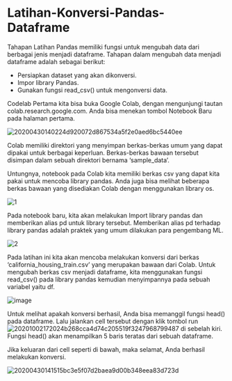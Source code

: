 # Latihan-Konversi-Pandas-Dataframe

Tahapan Latihan
Pandas memiliki fungsi untuk mengubah data dari berbagai jenis menjadi dataframe. Tahapan dalam mengubah data menjadi dataframe adalah sebagai berikut:

- Persiapkan dataset yang akan dikonversi.
- Impor library Pandas.
- Gunakan fungsi read_csv() untuk mengonversi data.

Codelab
Pertama kita bisa buka Google Colab, dengan mengunjungi tautan colab.research.google.com. Anda bisa menekan tombol Notebook Baru pada halaman pertama.

![20200430140224d920072d867534a5f2e0aed6bc5440ee](https://github.com/brnabidin/Latihan-Konversi-Pandas-Dataframe/assets/67081096/3990a3ac-a020-4516-953f-1c891afddaf6)

Colab memiliki direktori yang menyimpan berkas-berkas umum yang dapat dipakai untuk berbagai keperluan. Berkas-berkas bawaan tersebut disimpan dalam sebuah direktori bernama ‘sample_data’.

Untungnya, notebook pada Colab kita memiliki berkas csv yang dapat kita pakai untuk mencoba library pandas. Anda juga bisa melihat beberapa berkas bawaan yang disediakan Colab dengan menggunakan library os.

![1](https://github.com/brnabidin/Latihan-Konversi-Pandas-Dataframe/assets/67081096/a8b291e1-cd67-490d-bc05-5ac5a245d6e8)

Pada notebook baru, kita akan melakukan Import library pandas dan memberikan alias pd untuk library tersebut. Memberikan alias pd terhadap library pandas adalah praktek yang umum dilakukan para pengembang ML.

![2](https://github.com/brnabidin/Latihan-Konversi-Pandas-Dataframe/assets/67081096/bbcd1341-1fd3-4e4b-95c1-39b175d7ff61)

Pada latihan ini kita akan mencoba melakukan konversi dari berkas ‘california_housing_train.csv’ yang merupakan bawaan dari Colab. Untuk mengubah berkas csv menjadi dataframe, kita menggunakan fungsi read_csv() pada library pandas kemudian menyimpannya pada sebuah variabel yaitu df.

![image](https://github.com/brnabidin/Latihan-Konversi-Pandas-Dataframe/assets/67081096/9165c7d8-a13e-49a6-95ac-6a63c42d9cbf)

Untuk melihat apakah konversi berhasil, Anda bisa memanggil fungsi head() pada dataframe. Lalu jalankan cell tersebut dengan klik tombol run ![20201002172024b268cca4d74c205519f3247968799487](https://github.com/brnabidin/Latihan-Konversi-Pandas-Dataframe/assets/67081096/1c50af05-ff07-4be3-9ebf-c3439c7d4716)
di sebelah kiri. Fungsi head() akan menampilkan 5 baris teratas dari sebuah dataframe. 

Jika keluaran dari cell seperti di bawah, maka selamat, Anda berhasil melakukan konversi.

![20200430141515bc3e5f07d2baea9d00b348eea83d723d](https://github.com/brnabidin/Latihan-Konversi-Pandas-Dataframe/assets/67081096/ea4d694c-99c2-463f-93a7-c355dc160e34)

